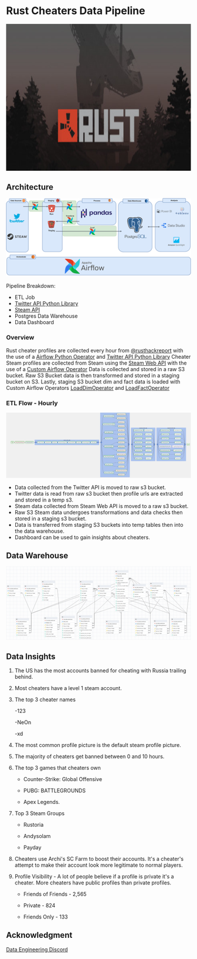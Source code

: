 # Rust Cheaters Data Pipeline

<img src="https://github.com/jacob1421/RustCheatersDataPipeline/blob/master/images/rust.jpg" style="width: 100%;height:400px;" align="centre">

## Architecture 
![Pipeline Architecture](https://github.com/jacob1421/RustCheatersDataPipeline/blob/master/images/DataPipeline.jpg)

Pipeline Breakdown:
 - ETL Job
 - [Twitter API Python Library](https://github.com/tweepy/tweepy)
 - [Steam API](https://wiki.teamfortress.com/wiki/WebAPI)
 - Postgres Data Warehouse
 - Data Dashboard

### Overview
Rust cheater profiles are collected every hour from [@rusthackreport](https://twitter.com/rusthackreport) with the use of a [Airflow Python Operator](https://github.com/jacob1421/RustCheatersDataPipeline/blob/master/dags/scripts/helpers.py) and [Twitter API Python Library](https://github.com/tweepy/tweepy)
Cheater Steam profiles are collected from Steam using the [Steam Web API](https://wiki.teamfortress.com/wiki/WebAPI) with the use of a [Custom Airflow Operator](https://github.com/jacob1421/RustCheatersDataPipeline/blob/master/dags/custom_operators/SteamToS3Operator.py)
Data is collected and stored in a raw S3 bucket.
Raw S3 Bucket data is then transformed and stored in a staging bucket on S3.
Lastly, staging S3 bucket dim and fact data is loaded with Custom Airflow Operators [LoadDimOperator](https://github.com/jacob1421/RustCheatersDataPipeline/blob/master/dags/custom_operators/LoadDimsOperator.py) and [LoadFactOperator](https://github.com/jacob1421/RustCheatersDataPipeline/blob/master/dags/custom_operators/LoadFactsOperator.py)

### ETL Flow - Hourly
![ETL Arcitecture](https://github.com/jacob1421/RustCheatersDataPipeline/blob/master/images/airflow_dag.png)

 - Data collected from the Twitter API is moved to raw s3 bucket.
 - Twitter data is read from raw s3 bucket then profile urls are extracted and stored in a temp s3. 
 - Steam data collected from Steam Web API is moved to a raw s3 bucket.
 - Raw S3 Steam data undergoes transformations and data checks then stored in a staging s3 bucket. 
 - Data is transferred from staging S3 buckets into temp tables then into the data warehouse.
 - Dashboard can be used to gain insights about cheaters.

## Data Warehouse
![Data Warehouse Arcitecture](https://github.com/jacob1421/RustCheatersDataPipeline/blob/master/images/DataWarehouse.png)


## Data Insights 
1. The US has the most accounts banned for cheating with Russia trailing behind.

2. Most cheaters have a level 1 steam account.

3. The top 3 cheater names

    -123

    -NeOn

    -xd

4. The most common profile picture is the default steam profile picture.

5. The majority of cheaters get banned between 0 and 10 hours.

6. The top 3 games that cheaters own

   - Counter-Strike: Global Offensive

   - PUBG: BATTLEGROUNDS

   - Apex Legends.

7. Top 3 Steam Groups

   - Rustoria

   - Andysolam

   - Payday

8. Cheaters use Archi's SC Farm to boost their accounts. It's a cheater's attempt to make their account look more legitimate to normal players.

9. Profile Visibility - A lot of people believe if a profile is private it's a cheater. More cheaters have public profiles than private profiles.

   - Friends of Friends - 2,565

   - Private - 824

   - Friends Only - 133
  

## Acknowledgment
[Data Engineering Discord](https://invite.gg/dataengineering)
